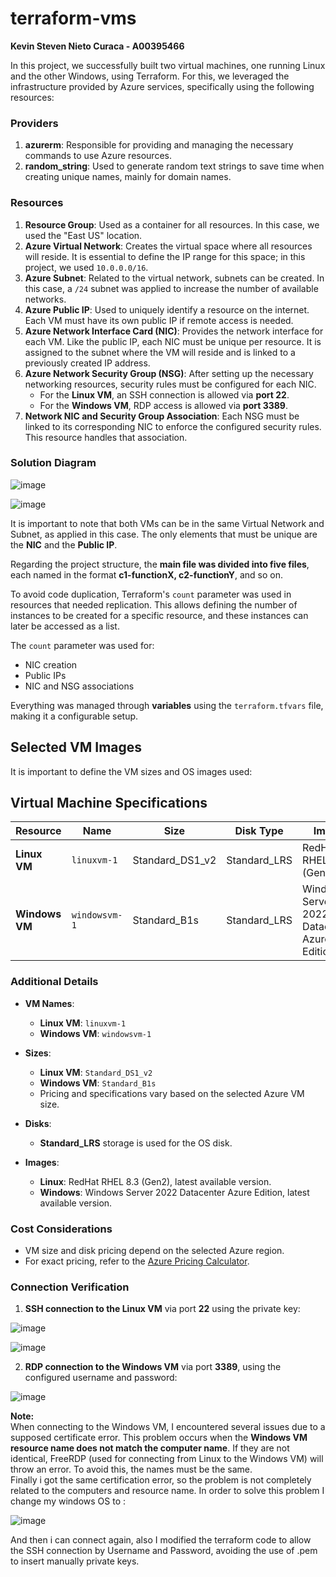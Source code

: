 # terraform-vms  
**Kevin Steven Nieto Curaca - A00395466**  

In this project, we successfully built two virtual machines, one running Linux and the other Windows, using Terraform. For this, we leveraged the infrastructure provided by Azure services, specifically using the following resources:  

### Providers  

1. **azurerm**: Responsible for providing and managing the necessary commands to use Azure resources.  
2. **random_string**: Used to generate random text strings to save time when creating unique names, mainly for domain names.  

### Resources  

1. **Resource Group**: Used as a container for all resources. In this case, we used the "East US" location.  
2. **Azure Virtual Network**: Creates the virtual space where all resources will reside. It is essential to define the IP range for this space; in this project, we used `10.0.0.0/16`.  
3. **Azure Subnet**: Related to the virtual network, subnets can be created. In this case, a `/24` subnet was applied to increase the number of available networks.  
4. **Azure Public IP**: Used to uniquely identify a resource on the internet. Each VM must have its own public IP if remote access is needed.  
5. **Azure Network Interface Card (NIC)**: Provides the network interface for each VM. Like the public IP, each NIC must be unique per resource. It is assigned to the subnet where the VM will reside and is linked to a previously created IP address.  
6. **Azure Network Security Group (NSG)**: After setting up the necessary networking resources, security rules must be configured for each NIC.  
   - For the **Linux VM**, an SSH connection is allowed via **port 22**.  
   - For the **Windows VM**, RDP access is allowed via **port 3389**.  
7. **Network NIC and Security Group Association**: Each NSG must be linked to its corresponding NIC to enforce the configured security rules. This resource handles that association.  

### Solution Diagram  

![image](https://github.com/user-attachments/assets/7246308c-cda9-4c7e-a309-859df4b53c8e)

![image](https://github.com/user-attachments/assets/8a9973d4-b198-4848-8aae-ddef71f92d71)

It is important to note that both VMs can be in the same Virtual Network and Subnet, as applied in this case. The only elements that must be unique are the **NIC** and the **Public IP**.  

Regarding the project structure, the **main file was divided into five files**, each named in the format **c1-functionX, c2-functionY**, and so on.  

To avoid code duplication, Terraform's `count` parameter was used in resources that needed replication. This allows defining the number of instances to be created for a specific resource, and these instances can later be accessed as a list.  

The `count` parameter was used for:  
- NIC creation  
- Public IPs  
- NIC and NSG associations  

Everything was managed through **variables** using the `terraform.tfvars` file, making it a configurable setup.  

## Selected VM Images  

It is important to define the VM sizes and OS images used:  

## Virtual Machine Specifications  

| **Resource**  | **Name**         | **Size**              | **Disk Type**  | **Image**  |  
|--------------|-----------------|----------------------|---------------|------------|  
| **Linux VM**  | `linuxvm-1`      | Standard_DS1_v2      | Standard_LRS  | RedHat RHEL 8.3 (Gen2) |  
| **Windows VM** | `windowsvm-1`   | Standard_B1s        | Standard_LRS  | Windows Server 2022 Datacenter Azure Edition |  

### Additional Details  

- **VM Names**:  
  - **Linux VM**: `linuxvm-1`  
  - **Windows VM**: `windowsvm-1`  

- **Sizes**:  
  - **Linux VM**: `Standard_DS1_v2`  
  - **Windows VM**: `Standard_B1s`  
  - Pricing and specifications vary based on the selected Azure VM size.  

- **Disks**:  
  - **Standard_LRS** storage is used for the OS disk.  

- **Images**:  
  - **Linux**: RedHat RHEL 8.3 (Gen2), latest available version.  
  - **Windows**: Windows Server 2022 Datacenter Azure Edition, latest available version.  

### Cost Considerations  
- VM size and disk pricing depend on the selected Azure region.  
- For exact pricing, refer to the [Azure Pricing Calculator](https://azure.microsoft.com/en-us/pricing/calculator/).  

### Connection Verification  

1. **SSH connection to the Linux VM** via port **22** using the private key:

![image](https://github.com/user-attachments/assets/a5fa5658-1af1-41e8-bdfe-8b113d25fa77)

![image](https://github.com/user-attachments/assets/a22b7911-b22f-4358-ac8b-1287acc3777d)

2. **RDP connection to the Windows VM** via port **3389**, using the configured username and password:

![image](https://github.com/user-attachments/assets/1779fde9-4c7a-4608-9e0d-919537deee9f)

**Note:**  
When connecting to the Windows VM, I encountered several issues due to a supposed certificate error. This problem occurs when the **Windows VM resource name does not match the computer name**. If they are not identical, FreeRDP (used for connecting from Linux to the Windows VM) will throw an error. To avoid this, the names must be the same.  
Finally i got the same certification error,  so the problem is not completely related to the computers and resource name.  In order to solve this problem I change my windows OS to :

![image](https://github.com/user-attachments/assets/6180cebd-3eca-41a3-8cab-2a3ddea988d6)

And then i can connect again, also I modified the terraform code to allow the SSH connection by Username and Password, avoiding the use of .pem to insert manually private keys.
  


